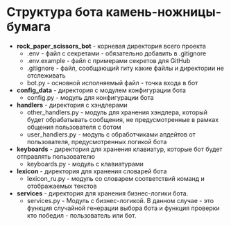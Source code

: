 # Структура бота камень-ножницы-бумага

- __rock_paper_scissors_bot__ - корневая директория всего проекта
  - .env - файл с секретами - обязательно добавить в .gitignore
  - .env.example - файл с примерами секретов для GitHub
  - .gitignore - файл, сообщающий гиту какие файлы и директории не отслеживать
  - bot.py - основной исполняемый файл - точка входа в бот
- __config_data__ - директория с модулем конфигурации бота
  - config.py - модуль для конфигурации бота
- __handlers__ - директория с хэндлерами
  - other_handlers.py - модуль для хранения хэндлера, который будет обрабатывать сообщения, не предусмотренные в рамках общения пользователя с ботом
  - user_handlers.py - модуль с обработчиками апдейтов от пользователя, предусмотренных логикой бота
- __keyboards__ - директория для хранения клавиатур, которые бот будет отправлять пользователю
  - keyboards.py - модуль с клавиатурами
- __lexicon__ - директория для хранения словарей бота
  - lexicon_ru.py - модуль со словарем соответствий команд и отображаемых текстов
- __services__ - директория для хранения бизнес-логики бота.
  - services.py - Модуль с бизнес-логикой. В данном случае - это функция случайной генерации выбора бота и функция проверки кто победил - пользователь или бот.